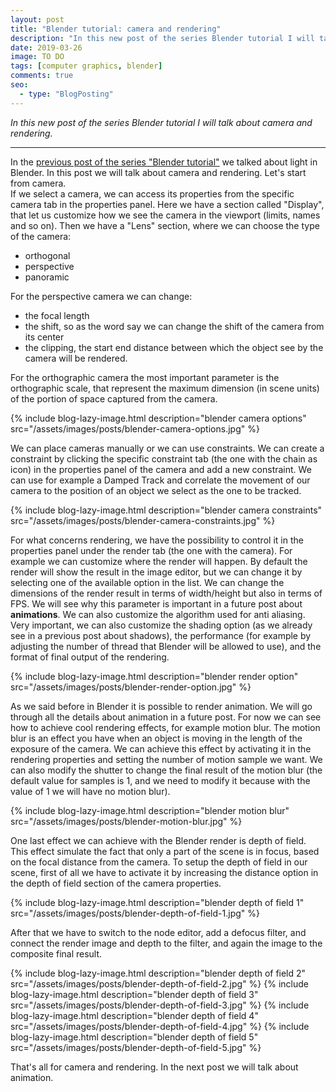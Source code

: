 ```yaml
---
layout: post
title: "Blender tutorial: camera and rendering"
description: "In this new post of the series Blender tutorial I will talk about camera and rendering."
date: 2019-03-26
image: TO DO
tags: [computer graphics, blender]
comments: true
seo:
  - type: "BlogPosting"
---
```


*In this new post of the series Blender tutorial I will talk about camera and rendering.*

---

In the [previous post of the series "Blender tutorial"](/2019/03/25/blender-tutorial-11-light-part-2.html) we talked about light in Blender. In this post we will talk about camera and rendering. Let's start from camera.  
If we select a camera, we can access its properties from the specific camera tab in the properties panel. Here we have a section called "Display", that let us customize how we see the camera in the viewport (limits, names and so on). Then we have a "Lens" section, where we can choose the type of the camera:

* orthogonal
* perspective
* panoramic

For the perspective camera we can change:

* the focal length
* the shift, so as the word say we can change the shift of the camera from its center
* the clipping, the start end distance between which the object see by the camera will be rendered.

For the orthographic camera the most important parameter is the orthographic scale, that represent the maximum dimension (in scene units) of the portion of space captured from the camera.

{% include blog-lazy-image.html description="blender camera options" src="/assets/images/posts/blender-camera-options.jpg" %}

We can place cameras manually or we can use constraints. We can create a constraint by clicking the specific 
constraint tab (the one with the chain as icon) in the properties panel of the camera and add a new constraint. We 
can use for example a Damped Track and correlate the movement of our camera to the position of an object we select as
 the one to be tracked.

{% include blog-lazy-image.html description="blender camera constraints" src="/assets/images/posts/blender-camera-constraints.jpg" %}

For what concerns rendering, we have the possibility to control it in the properties panel under the render tab (the 
one with the camera). For example we can customize where the render will happen. By default the render will show the 
result in the image editor, but we can change it by selecting one of the available option in the list. We can change 
the dimensions of the render result in terms of width/height but also in terms of FPS. We will see why this parameter
 is important in a future post about **animations**. We can also customize the algorithm used for anti aliasing. Very 
 important, we can also customize the shading option (as we already see in a previous post about shadows), the 
 performance (for example by adjusting the number of thread that Blender will be allowed to use), and the format of 
 final output of the rendering.

{% include blog-lazy-image.html description="blender render option" src="/assets/images/posts/blender-render-option.jpg" %}

As we said before in Blender it is possible to render animation. We will go through all the details about animation 
in a future post. For now we can see how to achieve cool rendering effects, for example motion blur. The motion blur 
is an effect you have when an object is moving in the length of the exposure of the camera. We can achieve this 
effect by activating it in the rendering properties and setting the number of motion sample we want. We can also 
modify the shutter to change the final result of the motion blur (the default value for samples is 1, and we need to 
modify it because with the value of 1 we will have no motion blur).

{% include blog-lazy-image.html description="blender motion blur" src="/assets/images/posts/blender-motion-blur.jpg" %}

One last effect we can achieve with the Blender render is depth of field. This effect simulate the fact that only a 
part of the scene is in focus, based on the focal distance from the camera. To setup the depth of field in our scene,
 first of all we have to activate it by increasing the distance option in the depth of field section of the 
 camera properties.  

{% include blog-lazy-image.html description="blender depth of field 1" src="/assets/images/posts/blender-depth-of-field-1.jpg" %}

After that we have to switch to the node editor, add a defocus filter, and connect the render image and depth to the 
filter, and again the image to the composite final result.

{% include blog-lazy-image.html description="blender depth of field 2" src="/assets/images/posts/blender-depth-of-field-2.jpg" %}
{% include blog-lazy-image.html description="blender depth of field 3" src="/assets/images/posts/blender-depth-of-field-3.jpg" %}
{% include blog-lazy-image.html description="blender depth of field 4" src="/assets/images/posts/blender-depth-of-field-4.jpg" %}
{% include blog-lazy-image.html description="blender depth of field 5" src="/assets/images/posts/blender-depth-of-field-5.jpg" %}

That's all for camera and rendering. In the next post we will talk about animation.
